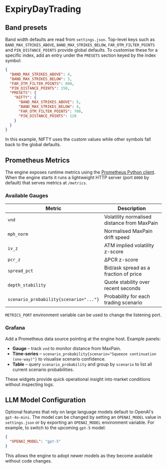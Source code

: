 # ExpiryDayTrading

## Band presets

Band width defaults are read from `settings.json`.  Top-level keys such as
`BAND_MAX_STRIKES_ABOVE`, `BAND_MAX_STRIKES_BELOW`, `FAR_OTM_FILTER_POINTS`
and `PIN_DISTANCE_POINTS` provide global defaults.  To customise these for a
specific index, add an entry under the `PRESETS` section keyed by the index
symbol:

```json
{
  "BAND_MAX_STRIKES_ABOVE": 4,
  "BAND_MAX_STRIKES_BELOW": 3,
  "FAR_OTM_FILTER_POINTS": 800,
  "PIN_DISTANCE_POINTS": 150,
  "PRESETS": {
    "NIFTY": {
      "BAND_MAX_STRIKES_ABOVE": 5,
      "BAND_MAX_STRIKES_BELOW": 4,
      "FAR_OTM_FILTER_POINTS": 700,
      "PIN_DISTANCE_POINTS": 120
    }
  }
}
```

In this example, NIFTY uses the custom values while other symbols fall back to
the global defaults.

## Prometheus Metrics

The engine exposes runtime metrics using the [Prometheus Python client](https://github.com/prometheus/client_python). When the engine starts it runs a lightweight HTTP server (port `8000` by default) that serves metrics at `/metrics`.

### Available Gauges

| Metric | Description |
| --- | --- |
| `vnd` | Volatility normalised distance from MaxPain |
| `mph_norm` | Normalised MaxPain drift speed |
| `iv_z` | ATM implied volatility z-score |
| `pcr_z` | ΔPCR z-score |
| `spread_pct` | Bid/ask spread as a fraction of price |
| `depth_stability` | Quote stability over recent seconds |
| `scenario_probability{scenario="..."}` | Probability for each trading scenario |

`METRICS_PORT` environment variable can be used to change the listening port.

### Grafana

Add a Prometheus data source pointing at the engine host. Example panels:

* **Gauge** – track `vnd` to monitor distance from MaxPain.
* **Time-series** – `scenario_probability{scenario="Squeeze continuation (one-way)"}` to visualise scenario confidence.
* **Table** – query `scenario_probability` and group by `scenario` to list all current scenario probabilities.

These widgets provide quick operational insight into market conditions without inspecting logs.

## LLM Model Configuration

Optional features that rely on large language models default to OpenAI's
`gpt-4o-mini`.  The model can be changed by setting an `OPENAI_MODEL` value in
`settings.json` or by exporting an `OPENAI_MODEL` environment variable.  For
example, to switch to the upcoming `gpt-5` model:

```json
{
  "OPENAI_MODEL": "gpt-5"
}
```

This allows the engine to adopt newer models as they become available without
code changes.
